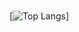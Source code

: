 ### 
[![Top Langs](https://github-readme-stats.vercel.app/api/top-langs/?username=bosen&layout=compact&count_private=true)]

